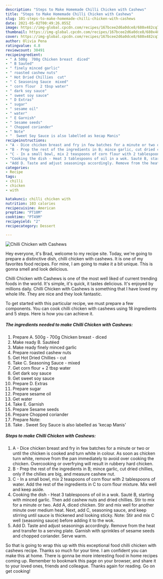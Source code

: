 ```yaml
---
description: "Steps to Make Homemade Chilli Chicken with Cashews"
title: "Steps to Make Homemade Chilli Chicken with Cashews"
slug: 101-steps-to-make-homemade-chilli-chicken-with-cashews
date: 2021-05-02T00:49:26.055Z
image: https://img-global.cpcdn.com/recipes/167bcee2d6a0dce8/680x482cq70/chilli-chicken-with-cashews-recipe-main-photo.jpg
thumbnail: https://img-global.cpcdn.com/recipes/167bcee2d6a0dce8/680x482cq70/chilli-chicken-with-cashews-recipe-main-photo.jpg
cover: https://img-global.cpcdn.com/recipes/167bcee2d6a0dce8/680x482cq70/chilli-chicken-with-cashews-recipe-main-photo.jpg
author: Olivia Pena
ratingvalue: 4.8
reviewcount: 30491
recipeingredient:
- " A 500g  700g Chicken breast  diced"
- " B Sauted"
- " finely minced garlic"
- " roasted cashew nuts"
- " Hot Dried Chillies  cut"
- " C Seasoning Sauce  mixed"
- " corn flour  2 tbsp water"
- " dark soy sauce"
- " sweet soy sauce"
- " D Extras"
- " sugar"
- " sesame oil"
- " water"
- " E Garnish"
- " Sesame seeds"
- " Chopped coriander"
- " Note"
- "  Sweet Soy Sauce is also labelled as kecap Manis"
recipeinstructions:
- "A - Dice chicken breast and fry in few batches for a minute or two or until the chicken is cooked and turn white in colour. As soon as chicken turn white, remove from the pan immediately to avoid over cooking the chicken. Overcooking or overfrying will result in rubbery hard chicken."
- "B - Prep the rest of the ingredients in B; mince garlic, cut dried chillies, only if the chilies are big, and measure cashew nut."
- "C - In a small bowl, mix 2 teaspoons of corn flour with 2 tablespoons of water. Add the rest of the ingredients in C to corn flour mixture. Mix well and keep aside."
- "Cooking the dish - Heat 3 tablespoons of oil in a wok. Sauté B, starting with minced garlic. Then add cashew nuts and dried chillies. Stir to mix for a minute or two. Add A, diced chicken. Stir and mix well for another minute over medium heat. Next, add C, seasoning sauce, and keep stirring until sauce is thickened and looking sticky. Note: Stir and mix C well (seasoning sauce) before adding it to the wok."
- "Add D. Taste and adjust seasonings accordingly. Remove from the heat and transfer to a serving plate. Garnish with sprinkles of sesame seeds and chopped coriander. Serve warm."
categories:
- Recipe
tags:
- chilli
- chicken
- with

katakunci: chilli chicken with 
nutrition: 103 calories
recipecuisine: American
preptime: "PT10M"
cooktime: "PT49M"
recipeyield: "2"
recipecategory: Dessert

---
```



![Chilli Chicken with Cashews](https://img-global.cpcdn.com/recipes/167bcee2d6a0dce8/680x482cq70/chilli-chicken-with-cashews-recipe-main-photo.jpg)

Hey everyone, it's Brad, welcome to my recipe site. Today, we're going to prepare a distinctive dish, chilli chicken with cashews. It is one of my favorites food recipes. For mine, I am going to make it a bit unique. This is gonna smell and look delicious.

Chilli Chicken with Cashews is one of the most well liked of current trending foods in the world. It's simple, it's quick, it tastes delicious. It's enjoyed by millions daily. Chilli Chicken with Cashews is something that I have loved my whole life. They are nice and they look fantastic.




To get started with this particular recipe, we must prepare a few components. You can cook chilli chicken with cashews using 18 ingredients and 5 steps. Here is how you can achieve it.

<!--inarticleads1-->

##### The ingredients needed to make Chilli Chicken with Cashews:

1. Prepare  A. 500g - 700g Chicken breast - diced
1. Make ready  B. Sautéed
1. Make ready  finely minced garlic
1. Prepare  roasted cashew nuts
1. Get  Hot Dried Chillies - cut
1. Take  C. Seasoning Sauce - mixed
1. Get  corn flour + 2 tbsp water
1. Get  dark soy sauce
1. Get  sweet soy sauce
1. Prepare  D. Extras
1. Prepare  sugar
1. Prepare  sesame oil
1. Get  water
1. Take  E. Garnish
1. Prepare  Sesame seeds
1. Prepare  Chopped coriander
1. Prepare  Note:
1. Take  . Sweet Soy Sauce is also labelled as &#39;kecap Manis&#39;




<!--inarticleads2-->

##### Steps to make Chilli Chicken with Cashews:

1. A - Dice chicken breast and fry in few batches for a minute or two or until the chicken is cooked and turn white in colour. As soon as chicken turn white, remove from the pan immediately to avoid over cooking the chicken. Overcooking or overfrying will result in rubbery hard chicken.
1. B - Prep the rest of the ingredients in B; mince garlic, cut dried chillies, only if the chilies are big, and measure cashew nut.
1. C - In a small bowl, mix 2 teaspoons of corn flour with 2 tablespoons of water. Add the rest of the ingredients in C to corn flour mixture. Mix well and keep aside.
1. Cooking the dish - Heat 3 tablespoons of oil in a wok. Sauté B, starting with minced garlic. Then add cashew nuts and dried chillies. Stir to mix for a minute or two. Add A, diced chicken. Stir and mix well for another minute over medium heat. Next, add C, seasoning sauce, and keep stirring until sauce is thickened and looking sticky. Note: Stir and mix C well (seasoning sauce) before adding it to the wok.
1. Add D. Taste and adjust seasonings accordingly. Remove from the heat and transfer to a serving plate. Garnish with sprinkles of sesame seeds and chopped coriander. Serve warm.




So that is going to wrap this up with this exceptional food chilli chicken with cashews recipe. Thanks so much for your time. I am confident you can make this at home. There is gonna be more interesting food in home recipes coming up. Remember to bookmark this page on your browser, and share it to your loved ones, friends and colleague. Thanks again for reading. Go on get cooking!
